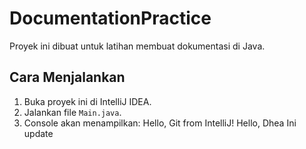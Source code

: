# DocumentationPractice

Proyek ini dibuat untuk latihan membuat dokumentasi di Java.

## Cara Menjalankan
1. Buka proyek ini di IntelliJ IDEA.
2. Jalankan file `Main.java`.
3. Console akan menampilkan:
   Hello, Git from IntelliJ!
   Hello, Dhea
   Ini update
